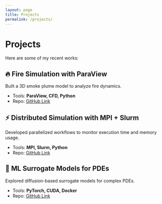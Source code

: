 ```yaml
---
layout: page
title: Projects
permalink: /projects/
---
```


# Projects  

Here are some of my recent works:

## 🔥 Fire Simulation with ParaView  
Built a 3D smoke plume model to analyze fire dynamics.  
- Tools: **ParaView, CFD, Python**  
- Repo: [GitHub Link](https://github.com/username/project1)  

## ⚡ Distributed Simulation with MPI + Slurm  
Developed parallelized workflows to monitor execution time and memory usage.  
- Tools: **MPI, Slurm, Python**  
- Repo: [GitHub Link](https://github.com/username/project2)  

## 🤖 ML Surrogate Models for PDEs  
Explored diffusion-based surrogate models for complex PDEs.  
- Tools: **PyTorch, CUDA, Docker**  
- Repo: [GitHub Link](https://github.com/username/project3)  
